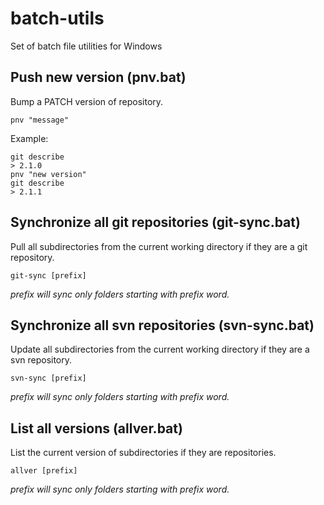 # batch-utils
Set of batch file utilities for Windows

## Push new version (pnv.bat)

Bump a PATCH version of repository.

```batch
pnv "message"
```

Example:
```batch
git describe
> 2.1.0
pnv "new version"
git describe
> 2.1.1
```

## Synchronize all git repositories (git-sync.bat)

Pull all subdirectories from the current working directory if they are a git repository.

```batch
git-sync [prefix]
```

*prefix will sync only folders starting with prefix word.*

## Synchronize all svn repositories (svn-sync.bat)

Update all subdirectories from the current working directory if they are a svn repository.

```batch
svn-sync [prefix]
```

*prefix will sync only folders starting with prefix word.*

## List all versions (allver.bat)

List the current version of subdirectories if they are repositories.

```batch
allver [prefix]
```

*prefix will sync only folders starting with prefix word.*
